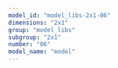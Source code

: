 ```yaml
---
model_id: "model_libs-2x1-06"
dimensions: "2x1"
group: "model_libs"
subgroup: "2x1"
number: "06"
model_name: "model"
---
```

